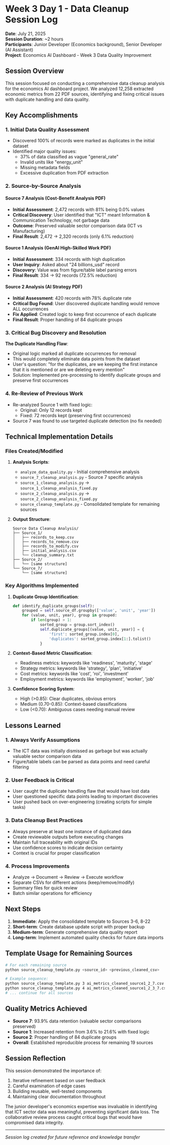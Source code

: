 # Week 3 Day 1 - Data Cleanup Session Log

**Date**: July 21, 2025  
**Session Duration**: ~2 hours  
**Participants**: Junior Developer (Economics background), Senior Developer (AI Assistant)  
**Project**: Economics AI Dashboard - Week 3 Data Quality Improvement

## Session Overview

This session focused on conducting a comprehensive data cleanup analysis for the economics AI dashboard project. We analyzed 12,258 extracted economic metrics from 22 PDF sources, identifying and fixing critical issues with duplicate handling and data quality.

## Key Accomplishments

### 1. Initial Data Quality Assessment
- Discovered 100% of records were marked as duplicates in the initial dataset
- Identified major quality issues:
  - 37% of data classified as vague "general_rate"
  - Invalid units like "energy_unit"
  - Missing metadata fields
  - Excessive duplication from PDF extraction

### 2. Source-by-Source Analysis

#### Source 7 Analysis (Cost-Benefit Analysis PDF)
- **Initial Assessment**: 2,472 records with 81% being 0.0% values
- **Critical Discovery**: User identified that "ICT" meant Information & Communication Technology, not garbage data
- **Outcome**: Preserved valuable sector comparison data (ICT vs Manufacturing)
- **Final Result**: 2,472 → 2,320 records (only 6.1% reduction)

#### Source 1 Analysis (GenAI High-Skilled Work PDF)
- **Initial Assessment**: 334 records with high duplication
- **User Inquiry**: Asked about "24 billions_usd" record
- **Discovery**: Value was from figure/table label parsing errors
- **Final Result**: 334 → 92 records (72.5% reduction)

#### Source 2 Analysis (AI Strategy PDF)
- **Initial Assessment**: 420 records with 78% duplicate rate
- **Critical Bug Found**: User discovered duplicate handling would remove ALL occurrences
- **Fix Applied**: Created logic to keep first occurrence of each duplicate
- **Final Result**: Proper handling of 84 duplicate groups

### 3. Critical Bug Discovery and Resolution

**The Duplicate Handling Flaw**:
- Original logic marked all duplicate occurrences for removal
- This would completely eliminate data points from the dataset
- User's question: "for the duplicates, are we keeping the first instance that it is mentioned or are we deleting every mention"
- Solution: Implemented pre-processing to identify duplicate groups and preserve first occurrences

### 4. Re-Review of Previous Work
- Re-analyzed Source 1 with fixed logic:
  - Original: Only 12 records kept
  - Fixed: 72 records kept (preserving first occurrences)
- Source 7 was found to use targeted duplicate detection (no fix needed)

## Technical Implementation Details

### Files Created/Modified

1. **Analysis Scripts**:
   - `analyze_data_quality.py` - Initial comprehensive analysis
   - `source_7_cleanup_analysis.py` - Source 7 specific analysis
   - `source_1_cleanup_analysis.py` → `source_1_cleanup_analysis_fixed.py`
   - `source_2_cleanup_analysis.py` → `source_2_cleanup_analysis_fixed.py`
   - `source_cleanup_template.py` - Consolidated template for remaining sources

2. **Output Structure**:
   ```
   Source Data Cleanup Analysis/
   ├── Source_1/
   │   ├── records_to_keep.csv
   │   ├── records_to_remove.csv
   │   ├── records_to_modify.csv
   │   ├── initial_analysis.csv
   │   └── cleanup_summary.txt
   ├── Source_2/
   │   └── [same structure]
   └── Source_7/
       └── [same structure]
   ```

### Key Algorithms Implemented

1. **Duplicate Group Identification**:
   ```python
   def identify_duplicate_groups(self):
       grouped = self.source_df.groupby(['value', 'unit', 'year'])
       for (value, unit, year), group in grouped:
           if len(group) > 1:
               sorted_group = group.sort_index()
               self.duplicate_groups[(value, unit, year)] = {
                   'first': sorted_group.index[0],
                   'duplicates': sorted_group.index[1:].tolist()
               }
   ```

2. **Context-Based Metric Classification**:
   - Readiness metrics: keywords like 'readiness', 'maturity', 'stage'
   - Strategy metrics: keywords like 'strategy', 'plan', 'initiative'
   - Cost metrics: keywords like 'cost', 'roi', 'investment'
   - Employment metrics: keywords like 'employment', 'worker', 'job'

3. **Confidence Scoring System**:
   - High (>0.85): Clear duplicates, obvious errors
   - Medium (0.70-0.85): Context-based classifications
   - Low (<0.70): Ambiguous cases needing manual review

## Lessons Learned

### 1. Always Verify Assumptions
- The ICT data was initially dismissed as garbage but was actually valuable sector comparison data
- Figure/table labels can be parsed as data points and need careful filtering

### 2. User Feedback is Critical
- User caught the duplicate handling flaw that would have lost data
- User questioned specific data points leading to important discoveries
- User pushed back on over-engineering (creating scripts for simple tasks)

### 3. Data Cleanup Best Practices
- Always preserve at least one instance of duplicated data
- Create reviewable outputs before executing changes
- Maintain full traceability with original IDs
- Use confidence scores to indicate decision certainty
- Context is crucial for proper classification

### 4. Process Improvements
- Analyze → Document → Review → Execute workflow
- Separate CSVs for different actions (keep/remove/modify)
- Summary files for quick review
- Batch similar operations for efficiency

## Next Steps

1. **Immediate**: Apply the consolidated template to Sources 3-6, 8-22
2. **Short-term**: Create database update script with proper backup
3. **Medium-term**: Generate comprehensive data quality report
4. **Long-term**: Implement automated quality checks for future data imports

## Template Usage for Remaining Sources

```bash
# For each remaining source
python source_cleanup_template.py <source_id> <previous_cleaned_csv>

# Example sequence:
python source_cleanup_template.py 3 ai_metrics_cleaned_source1_2_7.csv
python source_cleanup_template.py 4 ai_metrics_cleaned_source1_2_3_7.csv
# ... continue for all sources
```

## Quality Metrics Achieved

- **Source 7**: 93.9% data retention (valuable sector comparisons preserved)
- **Source 1**: Increased retention from 3.6% to 21.6% with fixed logic
- **Source 2**: Proper handling of 84 duplicate groups
- **Overall**: Established reproducible process for remaining 19 sources

## Session Reflection

This session demonstrated the importance of:
1. Iterative refinement based on user feedback
2. Careful examination of edge cases
3. Building reusable, well-tested components
4. Maintaining clear documentation throughout

The junior developer's economics expertise was invaluable in identifying that ICT sector data was meaningful, preventing significant data loss. The collaborative review process caught critical bugs that would have compromised data integrity.

---

*Session log created for future reference and knowledge transfer*